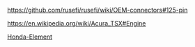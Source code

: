 https://github.com/rusefi/rusefi/wiki/OEM-connectors#125-pin

https://en.wikipedia.org/wiki/Acura_TSX#Engine

[Honda-Element](Honda-Element)